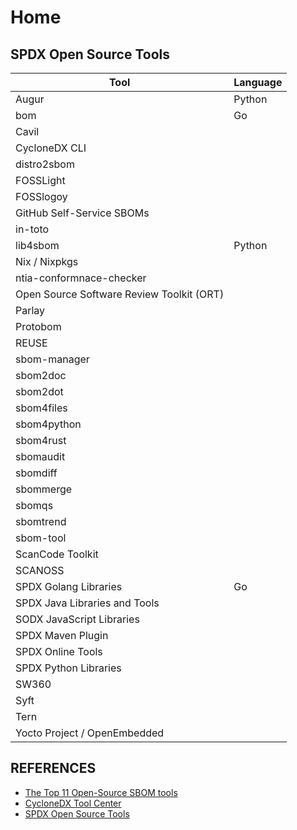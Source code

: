 # Home

## SPDX Open Source Tools

| Tool                                      | Language |
| ----------------------------------------- | -------- |
| Augur                                     | Python   |
| bom                                       | Go       |
| Cavil                                     |          |
| CycloneDX CLI                             |          |
| distro2sbom                               |          |
| FOSSLight                                 |          |
| FOSSlogoy                                 |          |
| GitHub Self-Service SBOMs                 |          |
| in-toto                                   |          |
| lib4sbom                                  | Python   |
| Nix / Nixpkgs                             |          |
| ntia-conformnace-checker                  |          |
| Open Source Software Review Toolkit (ORT) |          |
| Parlay                                    |          |
| Protobom                                  |          |
| REUSE                                     |          |
| sbom-manager                              |          |
| sbom2doc                                  |          |
| sbom2dot                                  |          |
| sbom4files                                |          |
| sbom4python                               |          |
| sbom4rust                                 |          |
| sbomaudit                                 |          |
| sbomdiff                                  |          |
| sbommerge                                 |          |
| sbomqs                                    |          |
| sbomtrend                                 |          |
| sbom-tool                                 |          |
| ScanCode Toolkit                          |          |
| SCANOSS                                   |          |
| SPDX Golang Libraries                     | Go       |
| SPDX Java Libraries and Tools             |          |
| SODX JavaScript Libraries                 |          |
| SPDX Maven Plugin                         |          |
| SPDX Online Tools                         |          |
| SPDX Python Libraries                     |          |
| SW360                                     |          |
| Syft                                      |          |
| Tern                                      |          |
| Yocto Project / OpenEmbedded              |          |

## REFERENCES

- [The Top 11 Open-Source SBOM tools](https://www.wiz.io/academy/top-open-source-sbom-tools)
- [CycloneDX Tool Center](https://cyclonedx.org/tool-center/)
- [SPDX Open Source Tools](https://spdx.dev/use/tools/open-source-tools/)